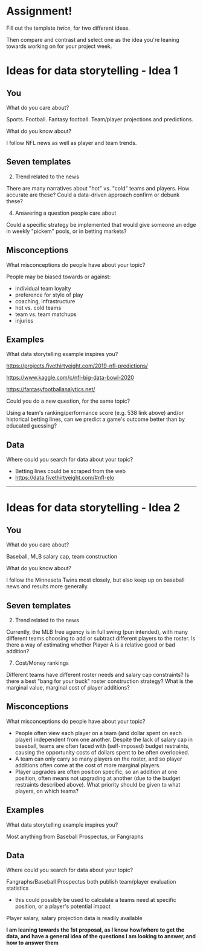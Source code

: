 # Assignment!

Fill out the template *twice*, for two different ideas.

Then compare and contrast and select one as the idea you're leaning towards
working on for your project week.


# Ideas for data storytelling - Idea 1

## You

What do you care about?

Sports. Football. Fantasy football. Team/player projections and predictions.

What do you know about?

I follow NFL news as well as player and team trends.


## Seven templates

2. Trend related to the news

There are many narratives about "hot" vs. "cold" teams and players. How accurate are these? Could a data-driven approach confirm or debunk these?

4. Answering a question people care about

Could a specific strategy be implemented that would give someone an edge in weekly "pickem" pools, or in betting markets?

## Misconceptions

What misconceptions do people have about your topic?

People may be biased towards or against:
- individual team loyalty
- preference for style of play
- coaching, infrastructure
- hot vs. cold teams
- team vs. team matchups
- injuries

## Examples

What data storytelling example inspires you?

https://projects.fivethirtyeight.com/2019-nfl-predictions/

https://www.kaggle.com/c/nfl-big-data-bowl-2020

https://fantasyfootballanalytics.net/

Could you do a new question, for the same topic?

Using a team's ranking/performance score (e.g. 538 link above) and/or historical betting lines, can we predict a game's outcome better than by educated guessing?

## Data

Where could you search for data about your topic?

- Betting lines could be scraped from the web
- https://data.fivethirtyeight.com/#nfl-elo

---

# Ideas for data storytelling - Idea 2

## You

What do you care about?

Baseball, MLB salary cap, team construction

What do you know about?

I follow the Minnesota Twins most closely, but also keep up on baseball news and results more generally.

## Seven templates

2. Trend related to the news

Currently, the MLB free agency is in full swing (pun intended), with many different teams choosing to add or subtract different players to the roster. Is there a way of estimating whether Player A is a relative good or bad addition?

7. Cost/Money rankings

Different teams have different roster needs and salary cap constraints? Is there a best "bang for your buck" roster construction strategy? What is the marginal value, marginal cost of player additions?


## Misconceptions

What misconceptions do people have about your topic?

- People often view each player on a team (and dollar spent on each player) independent from one another. Despite the lack of salary cap in baseball, teams are often faced with (self-imposed) budget restraints, causing the opportunity costs of dollars spent to be often overlooked. 
- A team can only carry so many players on the roster, and so player additions often come at the cost of more marginal players. 
- Player upgrades are often position specific, so an addition at one position, often means not upgrading at another (due to the budget restraints described above). What priority should be given to what players, on which teams?

## Examples

What data storytelling example inspires you?

Most anything from Baseball Prospectus, or Fangraphs

## Data

Where could you search for data about your topic?

Fangraphs/Baseball Prospectus both publish team/player evaluation statistics
- this could possibly be used to calculate a teams need at specific position, or a player's potential impact

Player salary, salary projection data is readily available

**I am leaning towards the 1st proposal, as I know how/where to get the data, and have a general idea of the questions I am looking to answer, and how to answer them**
